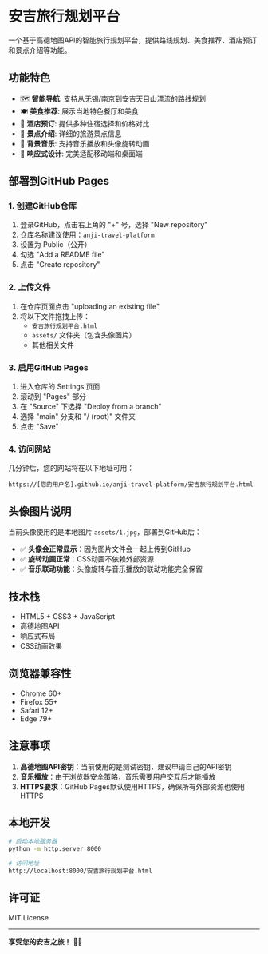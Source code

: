 # 安吉旅行规划平台

一个基于高德地图API的智能旅行规划平台，提供路线规划、美食推荐、酒店预订和景点介绍等功能。

## 功能特色

- 🗺️ **智能导航**: 支持从无锡/南京到安吉天目山漂流的路线规划
- 🍽️ **美食推荐**: 展示当地特色餐厅和美食
- 🏨 **酒店预订**: 提供多种住宿选择和价格对比
- 🎯 **景点介绍**: 详细的旅游景点信息
- 🎵 **背景音乐**: 支持音乐播放和头像旋转动画
- 📱 **响应式设计**: 完美适配移动端和桌面端

## 部署到GitHub Pages

### 1. 创建GitHub仓库

1. 登录GitHub，点击右上角的 "+" 号，选择 "New repository"
2. 仓库名称建议使用：`anji-travel-platform`
3. 设置为 Public（公开）
4. 勾选 "Add a README file"
5. 点击 "Create repository"

### 2. 上传文件

1. 在仓库页面点击 "uploading an existing file"
2. 将以下文件拖拽上传：
   - `安吉旅行规划平台.html`
   - `assets/` 文件夹（包含头像图片）
   - 其他相关文件

### 3. 启用GitHub Pages

1. 进入仓库的 Settings 页面
2. 滚动到 "Pages" 部分
3. 在 "Source" 下选择 "Deploy from a branch"
4. 选择 "main" 分支和 "/ (root)" 文件夹
5. 点击 "Save"

### 4. 访问网站

几分钟后，您的网站将在以下地址可用：
```
https://[您的用户名].github.io/anji-travel-platform/安吉旅行规划平台.html
```

## 头像图片说明

当前头像使用的是本地图片 `assets/1.jpg`，部署到GitHub后：
- ✅ **头像会正常显示**：因为图片文件会一起上传到GitHub
- ✅ **旋转动画正常**：CSS动画不依赖外部资源
- ✅ **音乐联动功能**：头像旋转与音乐播放的联动功能完全保留

## 技术栈

- HTML5 + CSS3 + JavaScript
- 高德地图API
- 响应式布局
- CSS动画效果

## 浏览器兼容性

- Chrome 60+
- Firefox 55+
- Safari 12+
- Edge 79+

## 注意事项

1. **高德地图API密钥**：当前使用的是测试密钥，建议申请自己的API密钥
2. **音乐播放**：由于浏览器安全策略，音乐需要用户交互后才能播放
3. **HTTPS要求**：GitHub Pages默认使用HTTPS，确保所有外部资源也使用HTTPS

## 本地开发

```bash
# 启动本地服务器
python -m http.server 8000

# 访问地址
http://localhost:8000/安吉旅行规划平台.html
```

## 许可证

MIT License

---

**享受您的安吉之旅！** 🎋✨